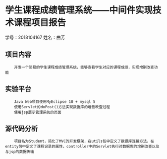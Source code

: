 # 学生课程成绩管理系统——中间件实现技术课程项目报告
学号：2018104167 姓名：曲芳

## 项目内容
        开发一个简易的学生课程成绩管理系统，能够查看学生对应的课程成绩，实现增删改查功能
## 实验平台
        Java Web项目使用MyEclipse 10 + mysql 5
        使用Servlet的doPost()方法实现数据库的增删改查过程
        使用jsp展示管理系统的页面
## 源代码分析
        项目名为Student，简化了MVC的开发框架，在utils包中定义了数据库连接方法，在entity包中定义了课程记录的属性，controller中的Servlet执行对数据库的增删改查以及与jsp的数据传输
